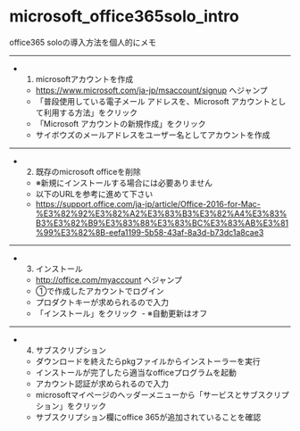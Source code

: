 # microsoft_office365solo_intro
office365 soloの導入方法を個人的にメモ

---

- 1. microsoftアカウントを作成
  - https://www.microsoft.com/ja-jp/msaccount/signup へジャンプ
  - 「普段使用している電子メール アドレスを、Microsoft アカウントとして利用する方法」をクリック
  - 「Microsoft アカウントの新規作成」をクリック
  - サイボウズのメールアドレスをユーザー名としてアカウントを作成
  
---

- 2. 既存のmicrosoft officeを削除
  - ※新規にインストールする場合には必要ありません
  - 以下のURLを参考に進めて下さい
  - https://support.office.com/ja-jp/article/Office-2016-for-Mac-%E3%82%92%E3%82%A2%E3%83%B3%E3%82%A4%E3%83%B3%E3%82%B9%E3%83%88%E3%83%BC%E3%83%AB%E3%81%99%E3%82%8B-eefa1199-5b58-43af-8a3d-b73dc1a8cae3
  
---

- 3. インストール
  - http://office.com/myaccount へジャンプ
  - ①で作成したアカウントでログイン
  - プロダクトキーが求められるので入力
  - 「インストール」をクリック
  - ※自動更新はオフ
  
---

- 4. サブスクリプション
  - ダウンロードを終えたらpkgファイルからインストーラーを実行
  - インストールが完了したら適当なofficeプログラムを起動
  - アカウント認証が求められるので入力
  - microsoftマイページのヘッダーメニューから「サービスとサブスクリプション」をクリック
  - サブスクリプション欄にoffice 365が追加されていることを確認
  
